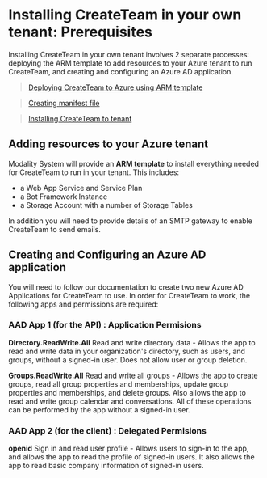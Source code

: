 # Installing CreateTeam in your own tenant: Prerequisites

Installing CreateTeam in your own tenant involves 2 separate processes: deploying the ARM template to add resources to your Azure tenant to run CreateTeam, and creating and configuring an Azure AD application.


>[Deploying CreateTeam to Azure using ARM template](armManifest.md)

>[Creating manifest file](manifestCreate.md)

>[Installing CreateTeam to tenant](manifestInstall.md)

## Adding resources to your Azure tenant

Modality System will provide an **ARM template** to install everything needed for CreateTeam to run in your tenant. This includes:

 - a Web App Service and Service Plan
 - a Bot Framework Instance
 - a Storage Account with a number of Storage Tables
 
 In addition you will need to provide details of an SMTP gateway to enable CreateTeam to send emails.
 
## Creating and Configuring an Azure AD application

You will need to follow our documentation to create two new Azure AD Applications for CreateTeam to use. In order for CreateTeam to work, the following apps and permissions are required:

### AAD App 1 (for the API) : Application Permisions

**Directory.ReadWrite.All** Read and write directory data - Allows the app to read and write data in your organization's directory, such as users, and groups, without a signed-in user. Does not allow user or group deletion.

**Groups.ReadWrite.All** Read and write all groups - Allows the app to create groups, read all group properties and memberships, update group properties and memberships, and delete groups. Also allows the app to read and write group calendar and conversations. All of these operations can be performed by the app without a signed-in user.

### AAD App 2 (for the client) : Delegated Permisions

**openid** Sign in and read user profile - Allows users to sign-in to the app, and allows the app to read the profile of signed-in users. It also allows the app to read basic company information of signed-in users.